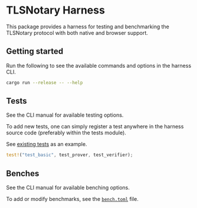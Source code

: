 # TLSNotary Harness

This package provides a harness for testing and benchmarking the TLSNotary protocol with both native and browser support.

## Getting started

Run the following to see the available commands and options in the harness CLI.

```sh
cargo run --release -- --help
```

## Tests

See the CLI manual for available testing options.

To add new tests, one can simply register a test anywhere in the harness source code (preferably within the tests module).

See [existing tests](src/tests.rs) as an example.

```rust
test!("test_basic", test_prover, test_verifier);
```

## Benches

See the CLI manual for available benching options.

To add or modify benchmarks, see the [`bench.toml`](bench.toml) file.

